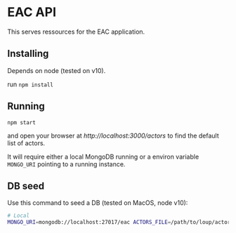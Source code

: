 # EAC API

This serves ressources for the EAC application.


## Installing

Depends on node (tested on v10).

run `npm install`


## Running

`npm start`

and open your browser at _http://localhost:3000/actors_ to find the default
list of actors.

It will require either a local MongoDB running or a environ variable `MONGO_URI`
pointing to a running instance.


## DB seed

Use this command to seed a DB (tested on MacOS, node v10):

```bash
# Local
MONGO_URI=mongodb://localhost:27017/eac ACTORS_FILE=/path/to/loup/actors/csv/file npm run db-seed
```